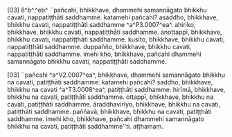 [03] 8^b^.^eb^ ``pañcahi, bhikkhave, dhammehi samannāgato  bhikkhu cavati, nappatiṭṭhāti saddhamme. katamehi pañcahi? asaddho,  bhikkhave, bhikkhu cavati, nappatiṭṭhāti saddhamme ^a^P3.0007^ea^.  ahiriko, bhikkhave, bhikkhu cavati, nappatiṭṭhāti saddhamme.  anottappī, bhikkhave, bhikkhu cavati, nappatiṭṭhāti saddhamme.  kusīto, bhikkhave, bhikkhu cavati, nappatiṭṭhāti saddhamme. duppañño,  bhikkhave, bhikkhu cavati, nappatiṭṭhāti saddhamme. imehi kho,  bhikkhave, pañcahi dhammehi samannāgato bhikkhu cavati, nappatiṭṭhāti  saddhamme.

[03] ``pañcahi ^a^V2.0007^ea^, bhikkhave, dhammehi samannāgato bhikkhu na cavati,  patiṭṭhāti saddhamme. katamehi pañcahi? saddho, bhikkhave, bhikkhu na  cavati ^a^T3.0008^ea^, patiṭṭhāti saddhamme. hirīmā, bhikkhave, bhikkhu na cavati,  patiṭṭhāti saddhamme. ottappī, bhikkhave, bhikkhu na cavati, patiṭṭhāti  saddhamme. āraddhavīriyo, bhikkhave, bhikkhu na cavati, patiṭṭhāti  saddhamme. paññavā, bhikkhave, bhikkhu na cavati, patiṭṭhāti saddhamme.  imehi kho, bhikkhave, pañcahi dhammehi samannāgato bhikkhu na  cavati, patiṭṭhāti saddhamme''ti. aṭṭhamaṃ.